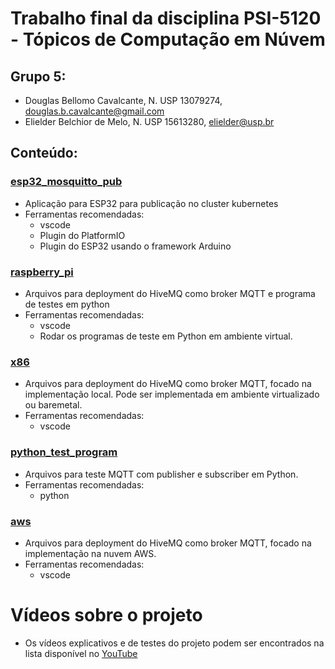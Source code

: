 # Trabalho final da disciplina PSI-5120 - Tópicos de Computação em Núvem

## Grupo 5: 
- Douglas Bellomo Cavalcante, N. USP 13079274, douglas.b.cavalcante@gmail.com
- Elielder Belchior de Melo, N. USP 15613280, elielder@usp.br

## Conteúdo:

### [esp32_mosquitto_pub](./esp32_mosquitto_pub)

- Aplicação para ESP32 para publicação no cluster kubernetes
- Ferramentas recomendadas:
    - vscode
    - Plugin do PlatformIO
    - Plugin do ESP32 usando o framework Arduino

### [raspberry_pi](./raspberry_pi)

- Arquivos para deployment do HiveMQ como broker MQTT e programa de testes em python
- Ferramentas recomendadas:
    - vscode
    - Rodar os programas de teste em Python em ambiente virtual.

### [x86](./x86)

- Arquivos para deployment do HiveMQ como broker MQTT, focado na implementação local. Pode ser implementada em ambiente virtualizado ou baremetal.
- Ferramentas recomendadas:
    - vscode

### [python_test_program](./python_test_program)

- Arquivos para teste MQTT com publisher e subscriber em Python.
- Ferramentas recomendadas:
    - python
 
### [aws](./aws)

- Arquivos para deployment do HiveMQ como broker MQTT, focado na implementação na nuvem AWS. 
- Ferramentas recomendadas:
    - vscode

# Vídeos sobre o projeto

- Os vídeos explicativos e de testes do projeto podem ser encontrados na lista disponível no [YouTube](https://www.youtube.com/playlist?list=PLNcItX65p6WkYV4MTXmIoNxkXL7z6k-KD)